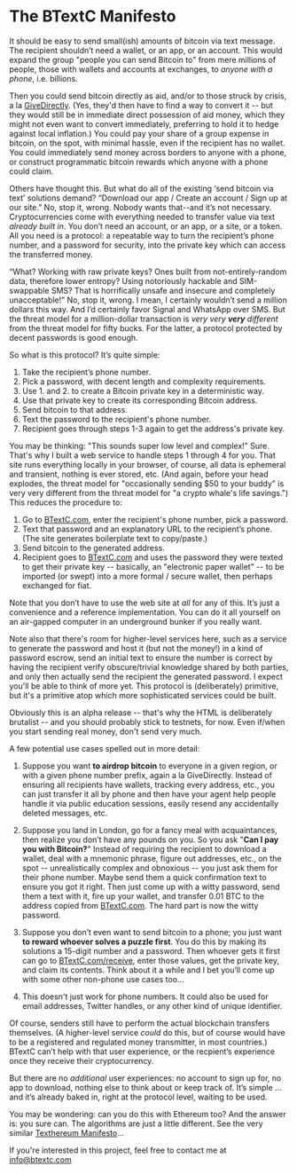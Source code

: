 The BTextC Manifesto
========================

It should be easy to send small(ish) amounts of bitcoin via text message.
The recipient shouldn’t need a wallet, or an app, or an account. This would
expand the group "people you can send Bitcoin to" from mere millions
of people, those with wallets and accounts at exchanges, to _anyone with
a phone_, i.e. billions.

Then you could send bitcoin directly as aid, and/or to those struck by
crisis, a la [GiveDirectly](https://www.givedirectly.org/). (Yes, they'd then
have to find a way to convert it -- but they would still be in immediate
direct possession of aid money, which they might not even want to convert
immediately, preferring to hold it to hedge against local inflation.) You could
pay your share of a group expense in bitcoin, on the spot, with minimal hassle,
even if the recipient has no wallet. You could immediately send money across
borders to anyone with a phone, or construct programmatic bitcoin rewards which
anyone with a phone could claim. 

Others have thought this. But what do all of the existing ‘send bitcoin via text’
solutions demand? “Download our app / Create an account / Sign up at our site.”
No, stop it, wrong. Nobody wants that--and it’s not necessary. Cryptocurrencies
come with everything needed to transfer value via text _already built in_. You
don’t need an account, or an app, or a site, or a token. All you need is a
protocol: a repeatable way to turn the recipient’s phone number, and a password
for security, into the private key which can access the transferred money.

“What? Working with raw private keys? Ones built from not-entirely-random data,
therefore lower entropy? Using notoriously hackable and SIM-swappable SMS? That
is horrifically unsafe and insecure and completely unacceptable!” No, stop it,
wrong. I mean, I certainly wouldn’t send a million dollars this way. And I’d
certainly favor Signal and WhatsApp over SMS. But the threat model for a
million-dollar transaction is _very very **very** different_ from the threat
model for fifty bucks. For the latter, a protocol protected by decent
passwords is good enough.

So what is this protocol? It’s quite simple:
1. Take the recipient’s phone number.
2. Pick a password, with decent length and complexity requirements.
3. Use 1. and 2. to create a Bitcoin private key in a deterministic way.
4. Use that private key to create its corresponding Bitcoin address.
5. Send bitcoin to that address.
6. Text the password to the recipient's phone number.
7. Recipient goes through steps 1-3 again to get the address's private key.

You may be thinking: "This sounds super low level and complex!" Sure. That's
why I built a web service to handle steps 1 through 4 for you. That site
runs everything locally in your browser, of course, all data is ephemeral and
transient, nothing is ever stored, etc. (And again, before your head explodes,
the threat model for "occasionally sending $50 to your buddy" is very very
different from the threat model for "a crypto whale's life savings.") This
reduces the procedure to:
1. Go to [BTextC.com](https://btextc.com/), enter the recipient's phone
number, pick a password.
2. Text that password and an explanatory URL to the recipient’s phone.
(The site generates boilerplate text to copy/paste.)
3. Send bitcoin to the generated address.
4. Recipient goes to [BTextC.com](https://btextc.com/receive) and uses
the password they were texted to get their private key -- basically, an
"electronic paper wallet" -- to be imported (or swept) into a more
formal / secure wallet, then perhaps exchanged for fiat.

Note that you don’t have to use the web site at _all_ for any of this. It’s
just a convenience and a reference implementation. You can do it all yourself
on an air-gapped computer in an underground bunker if you really want.

Note also that there's room for higher-level services here, such as a service
to generate the password and host it (but not the money!) in a kind of password
escrow, send an initial text to ensure the number is correct by having the
recipient verify obscure/trivial knowledge shared by both parties, and only
then actually send the recipient the generated password. I expect you'll be
able to think of more yet. This protocol is (deliberately) primitive, but it's
a primitive atop which more sophisticated services could be built.

Obviously this is an alpha release -- that's why the HTML is deliberately
brutalist -- and you should probably stick to testnets, for now. Even if/when
you start sending real money, don't send very much.

A few potential use cases spelled out in more detail:

1. Suppose you want **to airdrop bitcoin** to everyone in a given region, or with
a given phone number prefix, again a la GiveDirectly. Instead of ensuring all
recipients have wallets, tracking every address, etc., you can just transfer
it all by phone and then have your agent help people handle it via public
education sessions, easily resend any accidentally deleted messages, etc.

2. Suppose you land in London, go for a fancy meal with acquaintances, then
realize you don’t have any pounds on you. So you ask "**Can I pay you with
Bitcoin?**" Instead of requiring the recipient to download a wallet, deal with a
mnemonic phrase, figure out addresses, etc., on the spot -- unrealistically
complex and obnoxious -- you just ask them for their phone number. Maybe send
them a quick confirmation text to ensure you got it right. Then just come up
with a witty password, send them a text with it, fire up your wallet, and
transfer 0.01 BTC to the address copied from [BTextC.com](https://btextc.com/).
The hard part is now the witty password.

3. Suppose you don’t even want to send bitcoin to a phone; you just want **to
reward whoever solves a puzzle first**. You do this by making its solutions
a 15-digit number and a password. Then whoever gets it first can go to
[BTextC.com/receive](https://btextc.com/receive), enter those values, get the
private key, and claim its contents. Think about it a while and I bet you’ll
come up with some other non-phone use cases too...

4. This doesn't just work for phone numbers. It could also be used for email
addresses, Twitter handles, or any other kind of unique identifier.

Of course, senders still have to perform the actual blockchain transfers
themselves. (A higher-level service _could_ do this, but of course would have
to be a registered and regulated money transmitter, in most countries.)
BTextC can’t help with that user experience, or the recpient’s experience
once they receive their cryptocurrency.

But there are no _additional_ user experiences: no account to sign up for, no
app to download, nothing else to think about or keep track of. It’s simple ...
and it’s already baked in, right at the protocol level, waiting to be used.

You may be wondering: can you do this with Ethereum too? And the answer is:
you sure can. The algorithms are just a little different. See the very similar
[Texthereum Manifesto](https://github.com/rezendi/texthereum/blob/main/MANIFESTO.md)...

If you're interested in this project, feel free to contact me at [info@btextc.com](mailto:info@btextc.com)
